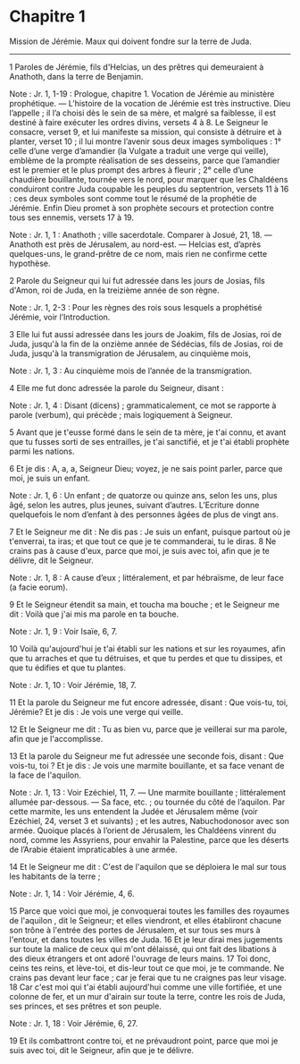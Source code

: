 # Chapitre 1

Mission de Jérémie.
Maux qui doivent fondre sur la terre de Juda.

***

1 Paroles de Jérémie, fils d'Helcias, un des prêtres qui demeuraient à Anathoth, dans la terre de Benjamin.

<span class="bible-note">Note : </span> Jr. 1, 1-19 : Prologue, chapitre 1. Vocation de Jérémie au ministère prophétique. ― L’histoire de la vocation de Jérémie est très instructive. Dieu l’appelle ; il l’a choisi dès le sein de sa mère, et malgré sa faiblesse, il est destiné à faire exécuter les ordres divins, versets 4 à 8. Le Seigneur le consacre, verset 9, et lui manifeste sa mission, qui consiste à détruire et à planter, verset 10 ; il lui montre l’avenir sous deux images symboliques : 1° celle d’une verge d’amandier (la Vulgate a traduit une verge qui veille), emblème de la prompte réalisation de ses desseins, parce que l’amandier est le premier et le plus prompt des arbres à fleurir ; 2° celle d’une chaudière bouillante, tournée vers le nord, pour marquer que les Chaldéens conduiront contre Juda coupable les peuples du septentrion, versets 11 à 16 : ces deux symboles sont comme tout le résumé de la prophétie de Jérémie. Enfin Dieu promet à son prophète secours et protection contre tous ses ennemis, versets 17 à 19.

<span class="bible-note">Note : </span> Jr. 1, 1 : Anathoth ; ville sacerdotale. Comparer à Josué, 21, 18. ― Anathoth est près de Jérusalem, au nord-est. ― Helcias est, d’après quelques-uns, le grand-prêtre de ce nom, mais rien ne confirme cette hypothèse.


2 Parole du Seigneur qui lui fut adressée dans les jours de Josias, fils d'Amon, roi de Juda, en la treizième année de son règne.

<span class="bible-note">Note : </span> Jr. 1, 2-3 : Pour les règnes des rois sous lesquels a prophétisé Jérémie, voir l’Introduction.

3 Elle lui fut aussi adressée dans les jours de Joakim, fils de Josias, roi de Juda, jusqu'à la fin de la onzième année de Sédécias, fils de Josias, roi de Juda, jusqu'à la transmigration de Jérusalem, au cinquième mois,

<span class="bible-note">Note : </span> Jr. 1, 3 : Au cinquième mois de l’année de la transmigration.


4 Elle me fut donc adressée la parole du Seigneur, disant :

<span class="bible-note">Note : </span> Jr. 1, 4 : Disant (dicens) ; grammaticalement, ce mot se rapporte à parole (verbum), qui précède ; mais logiquement à Seigneur.

5 Avant que je t'eusse formé dans le sein de ta mère, je t'ai connu, et avant que tu fusses sorti de ses entrailles, je t'ai sanctifié, et je t'ai établi prophète parmi les nations.


6 Et je dis : A, a, a, Seigneur Dieu; voyez, je ne sais point parler, parce que moi, je suis un enfant.

<span class="bible-note">Note : </span> Jr. 1, 6 : Un enfant ; de quatorze ou quinze ans, selon les uns, plus âgé, selon les autres, plus jeunes, suivant d’autres. L’Ecriture donne quelquefois le nom d’enfant à des personnes âgées de plus de vingt ans.


7 Et le Seigneur me dit : Ne dis pas : Je suis un enfant, puisque partout où je t'enverrai, ta iras; et que tout ce que je te commanderai, tu le diras. 8 Ne crains pas à cause d'eux, parce que moi, je suis avec toi, afin que je te délivre, dit le Seigneur.

<span class="bible-note">Note : </span> Jr. 1, 8 : A cause d’eux ; littéralement, et par hébraïsme, de leur face (a facie eorum).


9 Et le Seigneur étendit sa main, et toucha ma bouche ; et le Seigneur me dit : Voilà que j'ai mis ma parole en ta bouche.

<span class="bible-note">Note : </span> Jr. 1, 9 : Voir Isaïe, 6, 7.

10 Voilà qu'aujourd'hui je t'ai établi sur les nations et sur les royaumes, afin que tu arraches et que tu détruises, et que tu perdes et que tu dissipes, et que tu édifies et que tu plantes.

<span class="bible-note">Note : </span> Jr. 1, 10 : Voir Jérémie, 18, 7.


11 Et la parole du Seigneur me fut encore adressée, disant : Que vois-tu, toi, Jérémie? Et je dis : Je vois une verge qui veille.


12 Et le Seigneur me dit : Tu as bien vu, parce que je veillerai sur ma parole, afin que je l'accomplisse.


13 Et la parole du Seigneur me fut adressée une seconde fois, disant : Que vois-tu, toi ? Et je dis : Je vois une marmite bouillante, et sa face venant de la face de l'aquilon.

<span class="bible-note">Note : </span> Jr. 1, 13 : Voir Ezéchiel, 11, 7. ― Une marmite bouillante ; littéralement allumée par-dessous. ― Sa face, etc. ; ou tournée du côté de l’aquilon. Par cette marmite, les uns entendent la Judée et Jérusalem même (voir Ezéchiel, 24, verset 3 et suivants) ; et les autres, Nabuchodonosor avec son armée. Quoique placés à l’orient de Jérusalem, les Chaldéens vinrent du nord, comme les Assyriens, pour envahir la Palestine, parce que les déserts de l’Arabie étaient impraticables à une armée.


14 Et le Seigneur me dit : C'est de l'aquilon que se déploiera le mal sur tous les habitants de la terre ;

<span class="bible-note">Note : </span> Jr. 1, 14 : Voir Jérémie, 4, 6.

15 Parce que voici que moi, je convoquerai toutes les familles des royaumes de l'aquilon , dit le Seigneur; et elles viendront, et elles établiront chacune son trône à l'entrée des portes de Jérusalem, et sur tous ses murs à l'entour, et dans toutes les villes de Juda. 16 Et je leur dirai mes jugements sur toute la malice de ceux qui m'ont délaissé, qui ont fait des libations à des dieux étrangers et ont adoré l'ouvrage de leurs mains. 17 Toi donc, ceins tes reins, et lève-toi, et dis-leur tout ce que moi, je te commande. Ne crains pas devant leur face ; car je ferai que tu ne craignes pas leur visage. 18 Car c'est moi qui t'ai établi aujourd'hui comme une ville fortifiée, et une colonne de fer, et un mur d'airain sur toute la terre, contre les rois de Juda, ses princes, et ses prêtres et son peuple.

<span class="bible-note">Note : </span> Jr. 1, 18 : Voir Jérémie, 6, 27.

19 Et ils combattront contre toi, et ne prévaudront point, parce que moi je suis avec toi, dit le Seigneur, afin que je te délivre.


